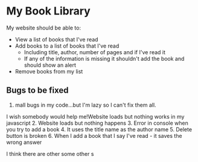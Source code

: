 # My Book Library

My website should be able to:

- View a list of books that I've read
- Add books to a list of books that I've read
  - Including title, author, number of pages and if I've read it
  - If any of the information is missing it shouldn't add the book and should show an alert
- Remove books from my list

## Bugs to be fixed

1. mall bugs in my code...but I'm lazy so I can't fix them all.

I wish somebody would help me!Website loads but nothing works in my javascript
2. Website loads but nothing happens
3. Error in console when you try to add a book
4. It uses the title name as the author name
5. Delete button is broken
6. When I add a book that I say I've read - it saves the wrong answer

I think there are other some other s
